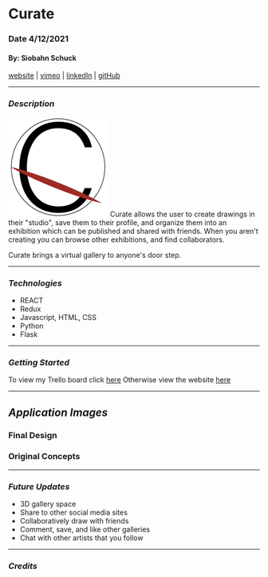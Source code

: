 # Curate

### Date 4/12/2021

#### By: Siobahn Schuck

[website](https://www.siobahnschuck.com) |
[vimeo](https://www.vimeo.com/siobahnschuck)
| [linkedIn](https://www.linkedin.com/in/siobahnschuck/) |
[gitHub](https://github.com/siobahnschuck)

---

### **_Description_**

![](./img/logo_200px-01.png) 
Curate allows the user to create drawings in their "studio", save them to their profile, and organize them into an exhibition which can be published and shared with friends. When you aren't creating you can browse other exhibitions, and find collaborators. 

Curate brings a virtual gallery to anyone's door step. 

---

### **_Technologies_**

- REACT 
- Redux
- Javascript, HTML, CSS
- Python
- Flask

---
### **_Getting Started_**

To view my Trello board click [here](https://trello.com/b/MXSFGhnY/capstone-cavemind-curate)
Otherwise view the website [here]()


---

## **_Application Images_**

### Final Design


### Original Concepts


---

### **_Future Updates_**

- 3D gallery space
- Share to other social media sites
- Collaboratively draw with friends
- Comment, save, and like other galleries 
- Chat with other artists that you follow 

---

### **_Credits_**

